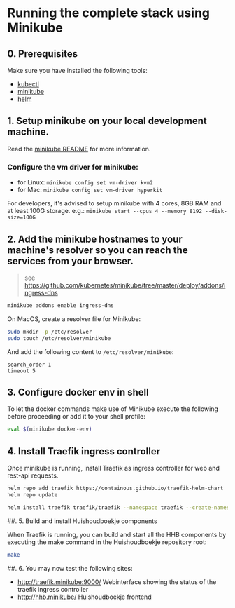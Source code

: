 # Running the complete stack using Minikube

## 0. Prerequisites

Make sure you have installed the following tools:

- [kubectl](https://kubernetes.io/docs/tasks/tools/install-kubectl/)
- [minikube](https://kubernetes.io/docs/tasks/tools/install-minikube/)
- [helm](https://helm.sh/docs/intro/)

## 1. Setup minikube on your local development machine.

Read the [minikube README](https://github.com/kubernetes/minikube) for more information.

### Configure the vm driver for minikube:

- for Linux: `minikube config set vm-driver kvm2`
- for Mac: `minikube config set vm-driver hyperkit`

For developers, it's advised to setup minikube with 4 cores, 8GB RAM and at least 100G storage.
e.g.: `minikube start --cpus 4 --memory 8192 --disk-size=100G`

## 2. Add the minikube hostnames to your machine's resolver so you can reach the services from your browser.

> see https://github.com/kubernetes/minikube/tree/master/deploy/addons/ingress-dns

```bash
minikube addons enable ingress-dns
```

On MacOS, create a resolver file for Minikube:

```bash
sudo mkdir -p /etc/resolver
sudo touch /etc/resolver/minikube
```

And add the following content to `/etc/resolver/minikube`:

```nameserver $(minikube ip)
search_order 1
timeout 5
```

## 3. Configure docker env in shell

To let the docker commands make use of Minikube execute the following before proceeding or add it to your shell profile:

```bash
eval $(minikube docker-env)
```

## 4. Install Traefik ingress controller

Once minikube is running, install Traefik as ingress controller for web and rest-api requests.

```bash
helm repo add traefik https://containous.github.io/traefik-helm-chart
helm repo update

helm install traefik traefik/traefik --namespace traefik --create-namespace --values helm/traefik-values-minikube.yaml
```

##. 5. Build and install Huishoudboekje components

When Traefik is running, you can build and start all the HHB components by executing the make command in the Huishoudboekje repository root:

```bash
make
```

##. 6. You may now test the following sites:

- http://traefik.minikube:9000/                     Webinterface showing the status of the traefik ingress controller
- http://hhb.minikube/                              Huishoudboekje frontend
